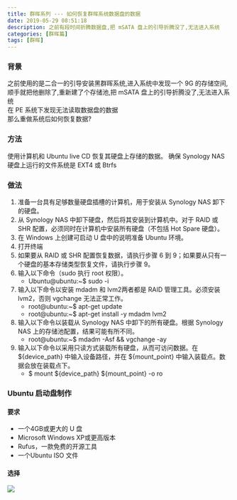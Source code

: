 ```yaml
---
title: 群晖系列 --- 如何恢复群晖系统数据盘的数据
date: 2019-05-29 08:51:18
description: 之前有段时间折腾数据盘,把 mSATA 盘上的引导折腾没了,无法进入系统
categories: [群晖篇]
tags: [群晖]
---
```


<!-- more -->
### 背景
之前使用的是二合一的引导安装黑群晖系统,进入系统中发现一个 9G 的存储空间,顺手就把他删除了,重新建了个存储池,把 mSATA 盘上的引导折腾没了,无法进入系统  
在 PE 系统下发现无法读取数据盘的数据  
那么重做系统后如何恢复数据?

### 方法
使用计算机和 Ubuntu live CD 恢复其硬盘上存储的数据。
确保 Synology NAS 硬盘上运行的文件系统是 EXT4 或 Btrfs

### 做法
1. 准备一台具有足够数量硬盘插槽的计算机，用于安装从 Synology NAS 卸下的硬盘。
2. 从 Synology NAS 中卸下硬盘，然后将其安装到计算机中。对于 RAID 或 SHR 配置，必须同时在计算机中安装所有硬盘（不包括 Hot Spare 硬盘）。
3. 在 Windows 上创建可启动 U 盘中的说明准备 Ubuntu 环境。
4. 打开终端
5. 如果要从 RAID 或 SHR 配置恢复数据，请执行步骤 6 到 9；如果要从只有一个硬盘的基本存储类型恢复文件，请执行步骤 9。
6. 输入以下命令（sudo 执行 root 权限）。
    - Ubuntu@ubuntu:~$ sudo -i
7. 输入以下命令以安装 mdadm 和 lvm2两者都是 RAID 管理工具。必须安装 lvm2，否则 vgchange 无法正常工作。
    - root@ubuntu:~$ apt-get update
    - root@ubuntu:~$ apt-get install -y mdadm lvm2
8. 输入以下命令以装载从 Synology NAS 中卸下的所有硬盘。根据 Synology NAS 上的存储池配置，结果可能有所不同。
    - root@ubuntu:~$ mdadm -Asf && vgchange -ay
9. 输入以下命令以采用只读方式装载所有硬盘，从而可访问数据。在 ${device_path} 中输入设备路径，并在 ${mount_point} 中输入装载点。数据会放在装载点下。
    - $ mount ${device_path} ${mount_point} -o ro

### Ubuntu 启动盘制作
#### 要求
- 一个4GB或更大的 U 盘
- Microsoft Windows XP或更高版本
- Rufus，一款免费的开源工具
- 一个Ubuntu ISO 文件
#### 选择
![](http://image.joylau.cn/blog/rufus-ubuntu.png)